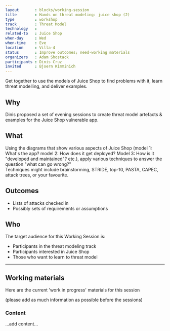 ```yaml
---
layout       : blocks/working-session
title        : Hands on threat modeling: juice shop (2)
type         : workshop
track        : Threat Model
technology   :
related-to   : Juice Shop
when-day     : Wed
when-time    : Eve
location     : Villa-4
status       : Improve outcomes; need-working materials 
organizers   : Adam Shostack
participants : Dinis Cruz
invited      : Bjoern Kimminich
---
```


Get together to use the models of Juice Shop to find problems with it, learn threat modelling, and deliver examples.

## Why

Dinis proposed a set of evening sessions to create threat model artefacts & examples for the Juice Shop vulnerable app.

## What

Using the diagrams that show various aspects of Juice Shop (model 1: What's the app?  model 2: How does it get deployed?  Model 3: How is it "developed and maintained"? etc.), apply various techniques to answer the question "what can go wrong?"  
Techniques might include brainstorming, STRIDE, top-10, PASTA, CAPEC, attack trees, or your favourite.

## Outcomes

- Lists of attacks checked in  
- Possibly sets of requirements or assumptions

## Who

The target audience for this Working Session is:

- Participants in the threat modeling track
- Participants interested in Juice Shop
- Those who want to learn to threat model

--- 

## Working materials

Here are the current 'work in progress' materials for this session 

(please add as much information as possible before the sessions)

### Content

...add content...

